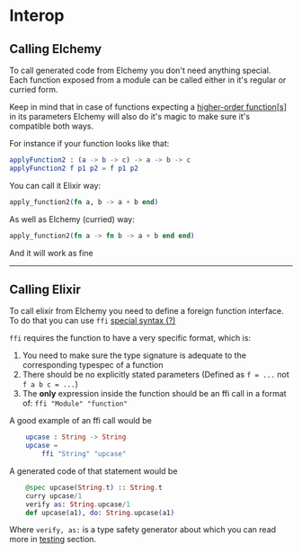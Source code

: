 # Interop


## Calling Elchemy

To call generated code from Elchemy you don't need anything special.  
Each function exposed from a module can be called either in it's regular or curried form.

Keep in mind that in case of functions expecting a [higher-order function\[s\]](https://en.wikipedia.org/wiki/Higher-order_function) in its parameters Elchemy will also do it's magic to make sure it's compatible both ways.

For instance if your function looks like that:
```elm
applyFunction2 : (a -> b -> c) -> a -> b -> c
applyFunction2 f p1 p2 = f p1 p2
```

You can call it Elixir way:  
```elixir
apply_function2(fn a, b -> a + b end)
```
As well as Elchemy (curried) way:
```elixir
apply_function2(fn a -> fn b -> a + b end end)
```
And it will work as fine


---
## Calling Elixir


To call elixir from Elchemy you need to define a foreign function interface.
To do that you can use `ffi` [special syntax (?)](SPECIAL_SYNTAX.md)

`ffi` requires the function to have a very specific format, which is:

1. You need to make sure the type signature is adequate to the corresponding typespec of a function
2. There should be no explicitly stated parameters (Defined as `f = ...` not `f a b c = ...`)
3. The **only** expression inside the function should be an ffi call in a format of:
`ffi "Module" "function"`

A good example of an ffi call would be

```elm
    upcase : String -> String
    upcase =
        ffi "String" "upcase"
```
A generated code of that statement would be

``` elixir
    @spec upcase(String.t) :: String.t
    curry upcase/1
    verify as: String.upcase/1
    def upcase(a1), do: String.upcase(a1)
```

Where `verify, as:` is a type safety generator about which you can read more in [testing](TESTING.md) section.
